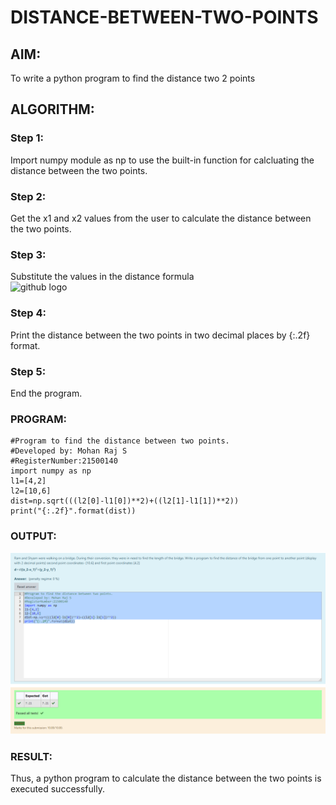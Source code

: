 # DISTANCE-BETWEEN-TWO-POINTS

## AIM:
To write a python program to find the distance two 2 points
## ALGORITHM:
### Step 1: 
Import numpy module as np to use the built-in function for calcluating the distance between the two points.
### Step 2: 
Get the x1 and x2 values from the user to calculate the distance between the two points.
### Step 3: 
Substitute the values in the distance formula  
![github logo](formula.jpg)
### Step 4: 
Print the distance between the two points in two decimal places by {:.2f} format.
### Step 5: 
End the program.
### PROGRAM:
~~~
#Program to find the distance between two points.
#Developed by: Mohan Raj S
#RegisterNumber:21500140
import numpy as np
l1=[4,2]
l2=[10,6]
dist=np.sqrt(((l2[0]-l1[0])**2)+((l2[1]-l1[1])**2))
print("{:.2f}".format(dist)) 
~~~

### OUTPUT:
![github logo](dist.png)

### RESULT:
Thus, a python program to calculate the distance between the two points is executed successfully.   

